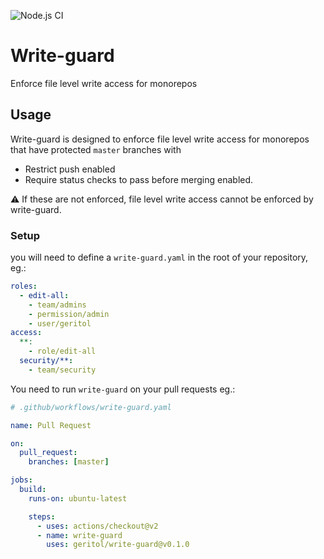 ![Node.js CI](https://github.com/geritol/write-guard/workflows/Node.js%20CI/badge.svg)

# Write-guard

Enforce file level write access for monorepos

## Usage

Write-guard is designed to enforce file level write access for monorepos that have protected `master` branches with

- Restrict push enabled
- Require status checks to pass before merging
  enabled.

:warning: If these are not enforced, file level write access cannot be enforced by write-guard.

### Setup

you will need to define a `write-guard.yaml` in the root of your repository, eg.:

```yaml
roles:
  - edit-all:
    - team/admins
    - permission/admin
    - user/geritol
access:
  **:
    - role/edit-all
  security/**:
    - team/security
```

You need to run `write-guard` on your pull requests eg.:

```yaml
# .github/workflows/write-guard.yaml

name: Pull Request

on:
  pull_request:
    branches: [master]

jobs:
  build:
    runs-on: ubuntu-latest

    steps:
      - uses: actions/checkout@v2
      - name: write-guard
        uses: geritol/write-guard@v0.1.0
```

